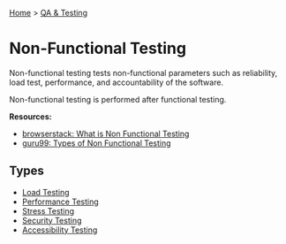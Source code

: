 [Home](../../README.md) > [QA & Testing](./README.md)

# Non-Functional Testing

Non-functional testing tests non-functional parameters such as reliability, load test, performance, and accountability of the software.

Non-functional testing is performed after functional testing.

**Resources:**
- [browserstack: What is Non Functional Testing](https://www.browserstack.com/guide/what-is-non-functional-testing)
- [guru99: Types of Non Functional Testing](https://www.guru99.com/non-functional-testing.html)

## Types
- [Load Testing](./testing.load.md)
- [Performance Testing](./testing.performance.md)
- [Stress Testing](./testing.stress.md)
- [Security Testing](./testing.security.md)
- [Accessibility Testing](./testing.accessibility.md)

